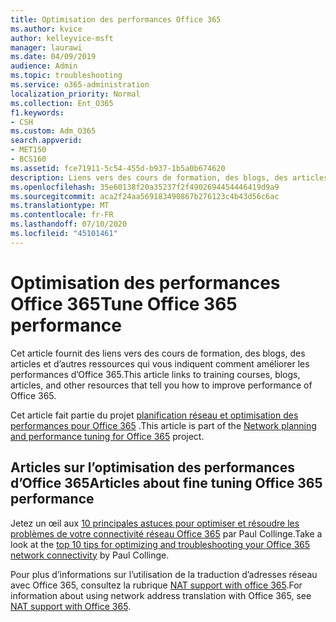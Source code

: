 ```yaml
---
title: Optimisation des performances Office 365
ms.author: kvice
author: kelleyvice-msft
manager: laurawi
ms.date: 04/09/2019
audience: Admin
ms.topic: troubleshooting
ms.service: o365-administration
localization_priority: Normal
ms.collection: Ent_O365
f1.keywords:
- CSH
ms.custom: Adm_O365
search.appverid:
- MET150
- BCS160
ms.assetid: fce71911-5c54-455d-b937-1b5a0b674620
description: Liens vers des cours de formation, des blogs, des articles et d’autres ressources qui vous indiquent comment améliorer les performances d’Office 365.
ms.openlocfilehash: 35e60138f20a35237f2f4902694454446419d9a9
ms.sourcegitcommit: aca2f24aa569183490867b276123c4b43d56c6ac
ms.translationtype: MT
ms.contentlocale: fr-FR
ms.lasthandoff: 07/10/2020
ms.locfileid: "45101461"
---
```

# <a name="tune-office-365-performance"></a><span data-ttu-id="a133f-103">Optimisation des performances Office 365</span><span class="sxs-lookup"><span data-stu-id="a133f-103">Tune Office 365 performance</span></span>

<span data-ttu-id="a133f-104">Cet article fournit des liens vers des cours de formation, des blogs, des articles et d’autres ressources qui vous indiquent comment améliorer les performances d’Office 365.</span><span class="sxs-lookup"><span data-stu-id="a133f-104">This article links to training courses, blogs, articles, and other resources that tell you how to improve performance of Office 365.</span></span>
  
<span data-ttu-id="a133f-105">Cet article fait partie du projet [planification réseau et optimisation des performances pour Office 365](https://aka.ms/tune) .</span><span class="sxs-lookup"><span data-stu-id="a133f-105">This article is part of the [Network planning and performance tuning for Office 365](https://aka.ms/tune) project.</span></span>
   
## <a name="articles-about-fine-tuning-office-365-performance"></a><span data-ttu-id="a133f-106">Articles sur l’optimisation des performances d’Office 365</span><span class="sxs-lookup"><span data-stu-id="a133f-106">Articles about fine tuning Office 365 performance</span></span>

<span data-ttu-id="a133f-107">Jetez un œil aux [10 principales astuces pour optimiser et résoudre les problèmes de votre connectivité réseau Office 365](https://blogs.technet.microsoft.com/onthewire/2014/06/18/top-10-tips-for-optimising-troubleshooting-your-office-365-network-connectivity/) par Paul Collinge.</span><span class="sxs-lookup"><span data-stu-id="a133f-107">Take a look at the [top 10 tips for optimizing and troubleshooting your Office 365 network connectivity](https://blogs.technet.microsoft.com/onthewire/2014/06/18/top-10-tips-for-optimising-troubleshooting-your-office-365-network-connectivity/) by Paul Collinge.</span></span> 
  
<span data-ttu-id="a133f-108">Pour plus d’informations sur l’utilisation de la traduction d’adresses réseau avec Office 365, consultez la rubrique [NAT support with office 365](nat-support-with-office-365.md).</span><span class="sxs-lookup"><span data-stu-id="a133f-108">For information about using network address translation with Office 365, see [NAT support with Office 365](nat-support-with-office-365.md).</span></span>
  

